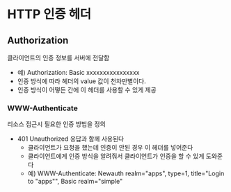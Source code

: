 # HTTP 인증 헤더

## Authorization
클라이언트의 인증 정보를 서버에 전달함

- 예) Authorization: Basic xxxxxxxxxxxxxxxx
- 인증 방식에 따라 헤더의 value 값이 천차만별이다.
- 인증 방식이 어떻든 간에 이 헤더를 사용할 수 있게 제공


### WWW-Authenticate
리소스 접근시 필요한 인증 방법을 정의

- 401 Unauthorized 응답과 함께 사용된다
	- 클라이언트가 요청을 했는데 인증이 안된 경우 이 헤더를 넣어준다
	- 클라이언트에게 인증 방식을 알려줘서 클라이언트가 인증을 할 수 있게 도와준다
	- 예) WWW-Authenticate: Newauth realm="apps", type=1, title="Login to \"apps\"", Basic realm="simple"